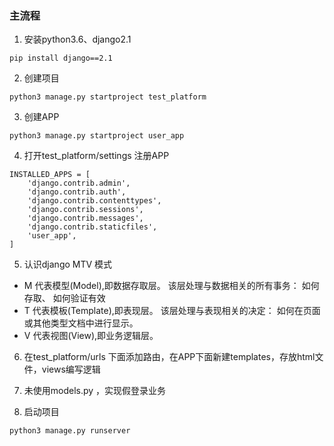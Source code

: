 ### 主流程

1. 安装python3.6、django2.1
~~~
pip install django==2.1
~~~
2. 创建项目
~~~
python3 manage.py startproject test_platform
~~~
3. 创建APP
~~~
python3 manage.py startproject user_app
~~~
4. 打开test_platform/settings 注册APP
~~~
INSTALLED_APPS = [
    'django.contrib.admin',
    'django.contrib.auth',
    'django.contrib.contenttypes',
    'django.contrib.sessions',
    'django.contrib.messages',
    'django.contrib.staticfiles',
    'user_app',
]
~~~
5. 认识django MTV 模式
  * M 代表模型(Model),即数据存取层。 该层处理与数据相关的所有事务： 如何存取、 如何验证有效
  * T 代表模板(Template),即表现层。 该层处理与表现相关的决定： 如何在页面或其他类型文档中进行显示。
  * V 代表视图(View),即业务逻辑层。

6. 在test_platform/urls 下面添加路由，在APP下面新建templates，存放html文件，views编写逻辑
7. 未使用models.py ，实现假登录业务

8. 启动项目
~~~
python3 manage.py runserver
~~~


